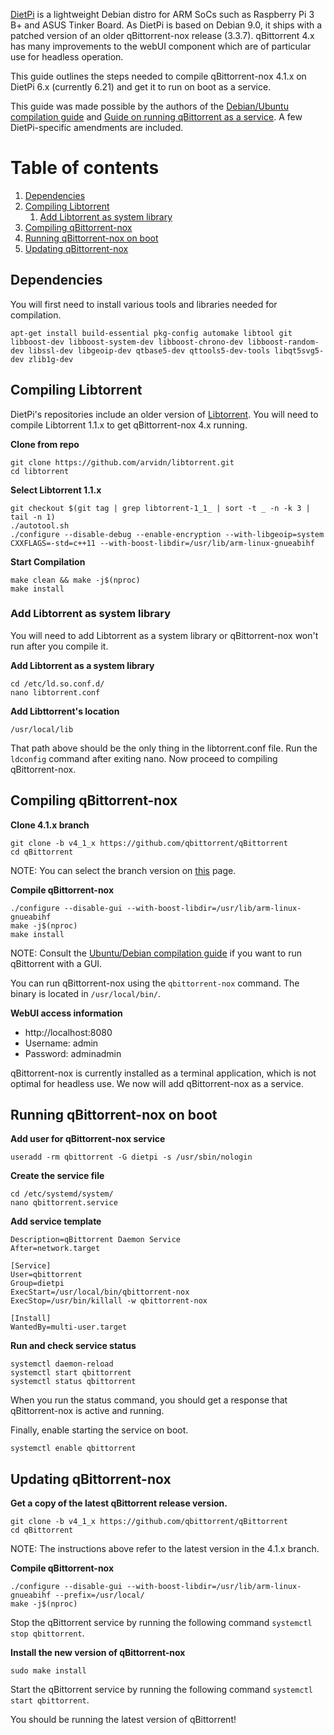 [DietPi](https://dietpi.com/ "DietPi Homepage") is a lightweight Debian distro for ARM SoCs such as Raspberry Pi 3 B+ and ASUS Tinker Board. As DietPi is based on Debian 9.0, it ships with a patched version of an older qBittorrent-nox release (3.3.7). qBittorrent 4.x has many improvements to the webUI component which are of particular use for headless operation. 

This guide outlines the steps needed to compile qBittorrent-nox 4.1.x on DietPi 6.x (currently 6.21) and get it to run on boot as a service.  

This guide was made possible by the authors of the [Debian/Ubuntu compilation guide](https://github.com/qbittorrent/qBittorrent/wiki/Compiling-qBittorrent-on-Debian-and-Ubuntu "Debian/Ubuntu compilation guide") and [Guide on running qBittorrent as a service](https://github.com/qbittorrent/qBittorrent/wiki/Setting-up-qBittorrent-on-Ubuntu-server-as-daemon-with-Web-interface-(15.04-and-newer) "Guide on running qBittorrent as a service"). A few DietPi-specific amendments are included. 
    
# Table of contents
1. [Dependencies](#dependencies)
2. [Compiling Libtorrent](#libtorrent)
    1. [Add Libtorrent as system library](#systemlibrary)
3. [Compiling qBittorrent-nox](#qbittorrentnox)
4. [Running qBittorrent-nox on boot](#onboot)
5. [Updating qBittorrent-nox](#upqbt)

## Dependencies <a name="dependencies"></a>
You will first need to install various tools and libraries needed for compilation. 

`apt-get install build-essential pkg-config automake libtool git libboost-dev libboost-system-dev libboost-chrono-dev libboost-random-dev libssl-dev libgeoip-dev qtbase5-dev qttools5-dev-tools libqt5svg5-dev zlib1g-dev`

## Compiling Libtorrent <a name="libtorrent"></a>
DietPi's repositories include an older version of [Libtorrent](https://dietpi.com/ "Libtorrent"). You will need to compile Libtorrent 1.1.x to get qBittorrent-nox 4.x running. 

**Clone from repo**
~~~~
git clone https://github.com/arvidn/libtorrent.git
cd libtorrent
~~~~~   
**Select Libtorrent 1.1.x**
~~~~
git checkout $(git tag | grep libtorrent-1_1_ | sort -t _ -n -k 3 | tail -n 1)
./autotool.sh
./configure --disable-debug --enable-encryption --with-libgeoip=system CXXFLAGS=-std=c++11 --with-boost-libdir=/usr/lib/arm-linux-gnueabihf 
~~~~~ 
**Start Compilation**
~~~~
make clean && make -j$(nproc)
make install
~~~~~ 

### Add Libtorrent as system library <a name="systemlibrary"></a>
You will need to add Libtorrent as a system library or qBittorrent-nox won't run after you compile it.
 
**Add Libtorrent as a system library** 
~~~~
cd /etc/ld.so.conf.d/
nano libtorrent.conf
~~~~~
**Add Libttorrent's location** 
~~~~
/usr/local/lib
~~~~~
That path above should be the only thing in the libtorrent.conf file. Run the `ldconfig` command after exiting nano. Now proceed to compiling qBittorrent-nox.  

##  Compiling qBittorrent-nox <a name="qbittorrentnox"></a>

**Clone 4.1.x branch**
~~~~
git clone -b v4_1_x https://github.com/qbittorrent/qBittorrent
cd qBittorrent
~~~~~
NOTE: You can select the branch version on [this](https://github.com/qbittorrent/qBittorrent/branches) page. 

**Compile qBittorrent-nox**
~~~~
./configure --disable-gui --with-boost-libdir=/usr/lib/arm-linux-gnueabihf
make -j$(nproc) 
make install
~~~~~
NOTE: Consult the [Ubuntu/Debian compilation guide](https://github.com/qbittorrent/qBittorrent/wiki/Compiling-qBittorrent-on-Debian-and-Ubuntu#Compiling_qBittorrent_with_the_GUI) if you want to run qBittorrent with a GUI.

You can run qBittorrent-nox using the `qbittorrent-nox` command. The binary is located in `/usr/local/bin/`. 

**WebUI access information**
* http://localhost:8080
* Username: admin
* Password: adminadmin

qBittorrent-nox is currently installed as a terminal application, which is not optimal for headless use. We now will add qBittorrent-nox as a service.     

##  Running qBittorrent-nox on boot <a name="onboot"></a>          
**Add user for qBittorrent-nox service**
~~~~
useradd -rm qbittorrent -G dietpi -s /usr/sbin/nologin
~~~~
**Create the service file**
~~~~
cd /etc/systemd/system/
nano qbittorrent.service
~~~~~
**Add service template** 
~~~~
Description=qBittorrent Daemon Service
After=network.target

[Service]
User=qbittorrent
Group=dietpi
ExecStart=/usr/local/bin/qbittorrent-nox
ExecStop=/usr/bin/killall -w qbittorrent-nox

[Install]
WantedBy=multi-user.target
~~~~~   
**Run and check service status**
~~~~
systemctl daemon-reload
systemctl start qbittorrent
systemctl status qbittorrent
~~~~~
When you run the status command, you should get a response that qBittorrent-nox is active and running. 

Finally, enable starting the service on boot. 
~~~~
systemctl enable qbittorrent
~~~~~
## Updating qBittorrent-nox <a name="upqbt"></a>
**Get a copy of the latest qBittorrent release version.**
~~~~
git clone -b v4_1_x https://github.com/qbittorrent/qBittorrent
cd qBittorrent
~~~~~
NOTE: The instructions above refer to the latest version in the 4.1.x branch.

**Compile qBittorrent-nox**
~~~~
./configure --disable-gui --with-boost-libdir=/usr/lib/arm-linux-gnueabihf --prefix=/usr/local/
make -j$(nproc) 
~~~~~
Stop the qBittorrent service by running the following command `systemctl stop qbittorrent`.

**Install the new version of  qBittorrent-nox**
~~~~
sudo make install
~~~~~
Start the qBittorrent service by running the following command `systemctl start qbittorrent`.

You should be running the latest version of qBittorrent!